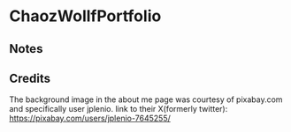 # ChaozWollfPortfolio





## Notes

## Credits
 
 The background image in the about me page was courtesy of pixabay.com and specifically user jplenio.
 link to their X(formerly twitter): https://pixabay.com/users/jplenio-7645255/